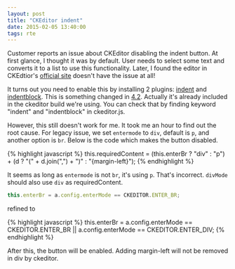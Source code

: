 ```yaml
---
layout: post
title: "CKEditor indent"
date: 2015-02-05 13:40:00
tags: rte
---
```


Customer reports an issue about CKEditor disabling the indent button. At first glance, I thought it was by default. User needs to select some text and converts it to a list to use this functionality. Later, I found the editor in CKEdtior's [official site](http://ckeditor.com) doesn't have the issue at all!

It turns out you need to enable this by installing 2 plugins: [indent](http://ckeditor.com/addon/indent) and [indentblock](http://ckeditor.com/addon/indentblock). This is something changed in [4.2](http://ckeditor.com/blog/CKEditor-4.2-Released). Actually it's already included in the ckeditor build we're using. You can check that by finding keyword "indent" and "indentblock" in ckeditor.js. 

However, this still doesn't work for me. It took me an hour to find out the root cause. For legacy issue, we set `entermode` to `div`, default is `p`, and another option is `br`. Below is the code which makes the button disabled.

{% highlight javascript %}
this.requiredContent = (this.enterBr ? "div" : "p") + (d ? "(" + d.join(",") + ")" : "{margin-left}");
{% endhighlight %}

It seems as long as `entermode` is not `br`, it's using `p`. That's incorrect. `divMode` should also use `div` as requiredContent. 


```javascript
this.enterBr = a.config.enterMode == CKEDITOR.ENTER_BR;
```

refined to

{% highlight javascript %}
this.enterBr = a.config.enterMode == CKEDITOR.ENTER_BR || a.config.enterMode == CKEDITOR.ENTER_DIV;
{% endhighlight %}

After this, the button will be enabled. Adding margin-left will not be removed in div by ckeditor.

